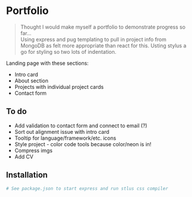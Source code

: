 # Portfolio

> Thought I would make myself a portfolio to demonstrate progress so far... <br> Using express and pug templating to pull in project info from MongoDB as felt more appropriate than react for this. Usting stylus a go for styling so two lots of indentation.

Landing page with these sections:
- Intro card
- About section
- Projects with individual project cards
- Contact form 

## To do
- Add validation to contact form and connect to email (?)
- Sort out alignment issue with intro card
- Tooltip for language/framework/etc. icons
- Style project - color code tools because color/neon is in!
- Compress imgs
- Add CV 

## Installation
``` bash
# See package.json to start express and run stlus css compiler
```
